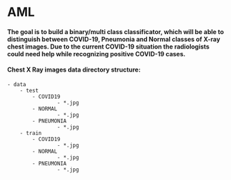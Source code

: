 # AML

#### The goal is to build a binary/multi class classificator, which will be able to distinguish between COVID-19, Pneumonia and Normal classes of X-ray chest images. Due to the current COVID-19 situation the radiologists could need help while recognizing positive COVID-19 cases. 


#### Chest X Ray images data directory structure:
	- data 
		- test
			- COVID19
       				- *.jpg
			- NORMAL
       				- *.jpg
			- PNEUMONIA
       				- *.jpg
		- train
			- COVID19
       				- *.jpg
			- NORMAL
       				- *.jpg
			- PNEUMONIA
       				- *.jpg
